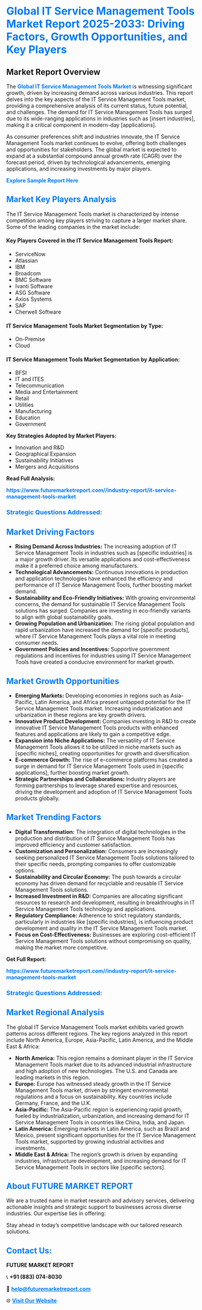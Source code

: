 <h1 style="color: #007BFF;">Global IT Service Management Tools Market Report 2025-2033: Driving Factors, Growth Opportunities, and Key Players</h1>

<section id="overview">
<h2>Market Report Overview</h2>
<p>The <a href="https://www.futuremarketreport.com//industry-report/it-service-management-tools-market" style="color: #007BFF; text-decoration: none;"><strong>Global IT Service Management Tools Market</strong></a> is witnessing significant growth, driven by increasing demand across various industries. This report delves into the key aspects of the IT Service Management Tools market, providing a comprehensive analysis of its current status, future potential, and challenges. The demand for IT Service Management Tools has surged due to its wide-ranging applications in industries such as [insert industries], making it a critical component in modern-day [applications].</p>
<p>As consumer preferences shift and industries innovate, the IT Service Management Tools market continues to evolve, offering both challenges and opportunities for stakeholders. The global market is expected to expand at a substantial compound annual growth rate (CAGR) over the forecast period, driven by technological advancements, emerging applications, and increasing investments by major players.</p>
</section>

<section id="overview">
<p><a href="https://www.futuremarketreport.com//request-sample/reportId=46632" style="color: #007BFF; text-decoration: none;"><strong>Explore Sample Report Here</strong></a></p>
</section>

<section id="key-players">
<h2 style="color: #007BFF;">Market Key Players Analysis</h2>
<p>The IT Service Management Tools market is characterized by intense competition among key players striving to capture a larger market share. Some of the leading companies in the market include:</p>
<h4>Key Players Covered in the IT Service Management Tools Report:</h4>
<ul><li>ServiceNow</li><li>Atlassian</li><li>IBM</li><li>Broadcom</li><li>BMC Software</li><li>Ivanti Software</li><li>ASG Software</li><li>Axios Systems</li><li>SAP</li><li>Cherwell Software</li></ul>
<h4>IT Service Management Tools Market Segmentation by Type:</h4>
<ul><li>On-Premise</li><li>Cloud</li></ul>

<h4>IT Service Management Tools Market Segmentation by Application:</h4>
<ul><li>BFSI</li><li>IT and ITES</li><li>Telecommunication</li><li>Media and Entertainment</li><li>Retail</li><li>Utilities</li><li>Manufacturing</li><li>Education</li><li>Government</li></ul>
<p><strong>Key Strategies Adopted by Market Players:</strong></p>
<ul>
<li>Innovation and R&D</li>
<li>Geographical Expansion</li>
<li>Sustainability Initiatives</li>
<li>Mergers and Acquisitions</li>
</ul>
</section>

<section>
<p><strong>Read Full Analysis: </strong></p><a href="https://www.futuremarketreport.com//industry-report/it-service-management-tools-market" style="color: #007BFF; text-decoration: none;"><strong>https://www.futuremarketreport.com//industry-report/it-service-management-tools-market</strong></a>
<h3 style="color: #007BFF;">Strategic Questions Addressed:</h3>
</section>

<section id="driving-factors">
<h2 style="color: #007BFF;">Market Driving Factors</h2>
<ul>
<li><strong>Rising Demand Across Industries:</strong> The increasing adoption of IT Service Management Tools in industries such as [specific industries] is a major growth driver. Its versatile applications and cost-effectiveness make it a preferred choice among manufacturers.</li>
<li><strong>Technological Advancements:</strong> Continuous innovations in production and application technologies have enhanced the efficiency and performance of IT Service Management Tools, further boosting market demand.</li>
<li><strong>Sustainability and Eco-Friendly Initiatives:</strong> With growing environmental concerns, the demand for sustainable IT Service Management Tools solutions has surged. Companies are investing in eco-friendly variants to align with global sustainability goals.</li>
<li><strong>Growing Population and Urbanization:</strong> The rising global population and rapid urbanization have increased the demand for [specific products], where IT Service Management Tools plays a vital role in meeting consumer needs.</li>
<li><strong>Government Policies and Incentives:</strong> Supportive government regulations and incentives for industries using IT Service Management Tools have created a conducive environment for market growth.</li>
</ul>
</section>

<section id="growth-opportunities">
<h2 style="color: #007BFF;">Market Growth Opportunities</h2>
<ul>
<li><strong>Emerging Markets:</strong> Developing economies in regions such as Asia-Pacific, Latin America, and Africa present untapped potential for the IT Service Management Tools market. Increasing industrialization and urbanization in these regions are key growth drivers.</li>
<li><strong>Innovative Product Development:</strong> Companies investing in R&D to create innovative IT Service Management Tools products with enhanced features and applications are likely to gain a competitive edge.</li>
<li><strong>Expansion into Niche Applications:</strong> The versatility of IT Service Management Tools allows it to be utilized in niche markets such as [specific niches], creating opportunities for growth and diversification.</li>
<li><strong>E-commerce Growth:</strong> The rise of e-commerce platforms has created a surge in demand for IT Service Management Tools used in [specific applications], further boosting market growth.</li>
<li><strong>Strategic Partnerships and Collaborations:</strong> Industry players are forming partnerships to leverage shared expertise and resources, driving the development and adoption of IT Service Management Tools products globally.</li>
</ul>
</section>

<section id="trending-factors">
<h2 style="color: #007BFF;">Market Trending Factors</h2>
<ul>
<li><strong>Digital Transformation:</strong> The integration of digital technologies in the production and distribution of IT Service Management Tools has improved efficiency and customer satisfaction.</li>
<li><strong>Customization and Personalization:</strong> Consumers are increasingly seeking personalized IT Service Management Tools solutions tailored to their specific needs, prompting companies to offer customizable options.</li>
<li><strong>Sustainability and Circular Economy:</strong> The push towards a circular economy has driven demand for recyclable and reusable IT Service Management Tools solutions.</li>
<li><strong>Increased Investment in R&D:</strong> Companies are allocating significant resources to research and development, resulting in breakthroughs in IT Service Management Tools technology and applications.</li>
<li><strong>Regulatory Compliance:</strong> Adherence to strict regulatory standards, particularly in industries like [specific industries], is influencing product development and quality in the IT Service Management Tools market.</li>
<li><strong>Focus on Cost-Effectiveness:</strong> Businesses are exploring cost-efficient IT Service Management Tools solutions without compromising on quality, making the market more competitive.</li>
</ul>
</section>

<section>
<p><strong>Get Full Report: </strong></p><a href="https://www.futuremarketreport.com//industry-report/it-service-management-tools-market" style="color: #007BFF; text-decoration: none;"><strong>https://www.futuremarketreport.com//industry-report/it-service-management-tools-market</strong></a>
<h3 style="color: #007BFF;">Strategic Questions Addressed:</h3>
</section>


<section id="regional-analysis">
<h2 style="color: #007BFF;">Market Regional Analysis</h2>
<p>The global IT Service Management Tools market exhibits varied growth patterns across different regions. The key regions analyzed in this report include North America, Europe, Asia-Pacific, Latin America, and the Middle East & Africa:</p>
<ul>
<li><strong>North America:</strong> This region remains a dominant player in the IT Service Management Tools market due to its advanced industrial infrastructure and high adoption of new technologies. The U.S. and Canada are leading markets in this region.</li>
<li><strong>Europe:</strong> Europe has witnessed steady growth in the IT Service Management Tools market, driven by stringent environmental regulations and a focus on sustainability. Key countries include Germany, France, and the U.K.</li>
<li><strong>Asia-Pacific:</strong> The Asia-Pacific region is experiencing rapid growth, fueled by industrialization, urbanization, and increasing demand for IT Service Management Tools in countries like China, India, and Japan.</li>
<li><strong>Latin America:</strong> Emerging markets in Latin America, such as Brazil and Mexico, present significant opportunities for the IT Service Management Tools market, supported by growing industrial activities and investments.</li>
<li><strong>Middle East & Africa:</strong> The region’s growth is driven by expanding industries, infrastructure development, and increasing demand for IT Service Management Tools in sectors like [specific sectors].</li>
</ul>
</section>

<footer>
<h2 style="color: #007BFF;">About FUTURE MARKET REPORT</h2>
<p>We are a trusted name in market research and advisory services, delivering actionable insights and strategic support to businesses across diverse industries. Our expertise lies in offering:</p>

<p>Stay ahead in today’s competitive landscape with our tailored research solutions.</p>

<h2 style="color: #007BFF;">Contact Us:</h2>
<p><strong>FUTURE MARKET REPORT</strong></p>
<p>📞 <strong>+91 (883) 074-8030</strong></p>
<p>📧 <strong><a href="mailto:help@futuremarketreport.com" style="color: #007BFF;">help@futuremarketreport.com</a></strong></p>
<p>🌐 <strong><a href="https://www.futuremarketreport.com/" style="color: #007BFF;">Visit Our Website</a></strong></p>
</footer>